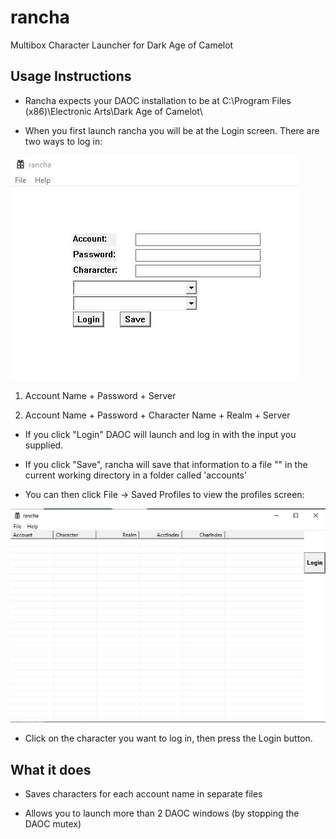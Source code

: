 # rancha
 Multibox Character Launcher for Dark Age of Camelot

## Usage Instructions

- Rancha expects your DAOC installation to be at C:\Program Files (x86)\Electronic Arts\Dark Age of Camelot\

- When you first launch rancha you will be at the Login screen.  There are two ways to log in:

![Login Screen](https://github.com/towbes/rancha/blob/main/images/LoginScreen.JPG?raw=true)

1. Account Name + Password + Server

2. Account Name + Password + Character Name + Realm + Server

- If you click "Login" DAOC will launch and log in with the input you supplied.

- If you click "Save", rancha will save that information to a file "<accountName>" in the current working directory in a folder called 'accounts'

- You can then click File -> Saved Profiles to view the profiles screen:

![Profiles](https://github.com/towbes/rancha/blob/main/images/Profiles.JPG?raw=true)

- Click on the character you want to log in, then press the Login button.

## What it does

- Saves characters for each account name in separate files

- Allows you to launch more than 2 DAOC windows (by stopping the DAOC mutex)